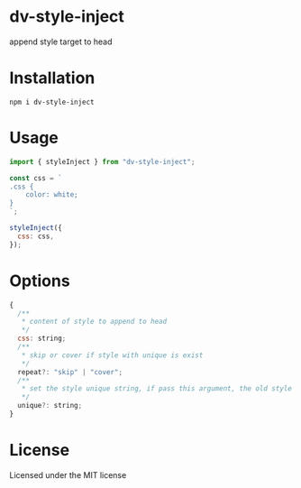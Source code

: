 # dv-style-inject

append style target to head

# Installation

```
npm i dv-style-inject
```

# Usage

```js
import { styleInject } from "dv-style-inject";

const css = `
.css {
    color: white;
}
`;

styleInject({
  css: css,
});
```

# Options

```js
{
  /**
   * content of style to append to head
   */
  css: string;
  /**
   * skip or cover if style with unique is exist
   */
  repeat?: "skip" | "cover";
  /**
   * set the style unique string, if pass this argument, the old style target which has same unique will delete
   */
  unique?: string;
}
```

# License

Licensed under the MIT license
